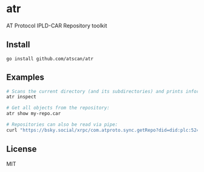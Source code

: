 # atr

AT Protocol IPLD-CAR Repository toolkit

## Install
```
go install github.com/atscan/atr
```

## Examples

```bash
# Scans the current directory (and its subdirectories) and prints information about all found repositories:
atr inspect

# Get all objects from the repository:
atr show my-repo.car

# Repositories can also be read via pipe:
curl "https://bsky.social/xrpc/com.atproto.sync.getRepo?did=did:plc:524tuhdhh3m7li5gycdn6boe" | atr show
```

## License

MIT